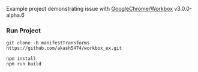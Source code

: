 Example project demonstrating issue with [GoogleChrome/Workbox](https://github.com/googlechrome/workbox) v3.0.0-alpha.6

### Run Project

```
git clone -b manifestTransforms https://github.com/akash5474/workbox_ex.git

npm install
npm run build
```

